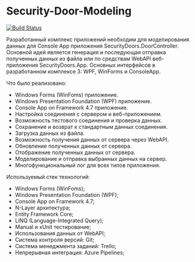 # Security-Door-Modeling
[![Build Status](https://dev.azure.com/SecureDevTeam/SecureDoors/_apis/build/status/securedevteam.Security-Door-Modeling?branchName=master)](https://dev.azure.com/SecureDevTeam/SecureDoors/_build/latest?definitionId=2&branchName=master)

Разработанный комплекс приложений необходим для моделирования данных для Console App приложения SecurityDoors.DoorController. Основной идей является генерация и последующая отправка полученных данных из файла или по средствам WebAPI веб-приложения SecurityDoors.App. Основных интерфейсов в разработанном комплексе 3: WPF, WinForms и ConsoleApp. 

Что было реализовано:
- Windows Forms (WinFoms) приложение.
- Windows Presentation Foundation (WPF) приложение.
- Console App on Framework 4.7 приложение.
- Настройка соединения с сервером и веб-приложением.
- Возможность тестового соединения и проверка данных.
- Сохранение и возврат к стандартным данных соединения.
- Загрузка данных из файла.
- Возможность получения данных от сервера через WebAPI.
- Обновление полученных данных от сервера.
- Отображение полученных данных от сервера.
- Моделирование и отправка выбранных данных на сервер.
- Многофункциональный лог для всех типов приложения.

Используемый стек технологий:
- Windows Forms (WinFoms);
- Windows Presentation Foundation (WPF);
- Console App on Framework 4.7;
- N-Layer архитектура;
- Entity Framework Core;
- LINQ (Language-Integrated Query);
- Manual и xUnit тестирование;
- Использования данных от WebAPI;
- Система контроля версий: Git;
- Система менеджмента заданий: Trello;
- Непрерывная интеграция: Azure Pipelines;
